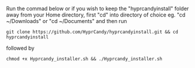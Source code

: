 Run the commad below or if you wish to keep the "hyprcandyinstall" folder away from your Home directory, first "cd" into directory of choice eg. "cd ~/Downloads" or "cd ~/Documents" and then run
```shell
git clone https://github.com/HyprCandy/hyprcandyinstall.git && cd hyprcandyinstall
```
followed by
```shell
chmod +x Hyprcandy_installer.sh && ./Hyprcandy_installer.sh
```
